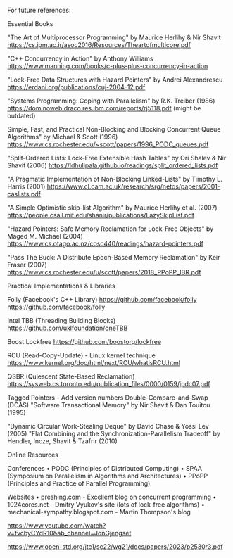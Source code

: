 For future references:

Essential Books

"The Art of Multiprocessor Programming" by Maurice Herlihy & Nir Shavit
https://cs.ipm.ac.ir/asoc2016/Resources/Theartofmulticore.pdf

"C++ Concurrency in Action" by Anthony Williams
https://www.manning.com/books/c-plus-plus-concurrency-in-action

"Lock-Free Data Structures with Hazard Pointers" by Andrei Alexandrescu
https://erdani.org/publications/cuj-2004-12.pdf

"Systems Programming: Coping with Parallelism" by R.K. Treiber (1986)
https://dominoweb.draco.res.ibm.com/reports/rj5118.pdf (might be outdated)

Simple, Fast, and Practical Non-Blocking and Blocking Concurrent Queue Algorithms" by Michael & Scott (1996)
https://www.cs.rochester.edu/~scott/papers/1996_PODC_queues.pdf

"Split-Ordered Lists: Lock-Free Extensible Hash Tables" by Ori Shalev & Nir Shavit (2006)
https://ldhulipala.github.io/readings/split_ordered_lists.pdf

"A Pragmatic Implementation of Non-Blocking Linked-Lists" by Timothy L. Harris (2001)
https://www.cl.cam.ac.uk/research/srg/netos/papers/2001-caslists.pdf

"A Simple Optimistic skip-list Algorithm" by Maurice Herlihy et al. (2007)
https://people.csail.mit.edu/shanir/publications/LazySkipList.pdf

"Hazard Pointers: Safe Memory Reclamation for Lock-Free Objects" by Maged M. Michael (2004)
https://www.cs.otago.ac.nz/cosc440/readings/hazard-pointers.pdf

"Pass The Buck: A Distribute Epoch-Based Memory Reclamation" by Keir Fraser (2007)
https://www.cs.rochester.edu/u/scott/papers/2018_PPoPP_IBR.pdf

Practical Implementations & Libraries

Folly (Facebook's C++ Library) https://github.com/facebook/folly
https://github.com/facebook/folly

Intel TBB (Threading Building Blocks)
https://github.com/uxlfoundation/oneTBB

Boost.Lockfree
https://github.com/boostorg/lockfree

RCU (Read-Copy-Update) - Linux kernel technique
https://www.kernel.org/doc/html/next/RCU/whatisRCU.html

QSBR (Quiescent State-Based Reclamation)
https://sysweb.cs.toronto.edu/publication_files/0000/0159/jpdc07.pdf

Tagged Pointers - Add version numbers
Double-Compare-and-Swap (DCAS)
"Software Transactional Memory" by Nir Shavit & Dan Touitou (1995)

"Dynamic Circular Work-Stealing Deque" by David Chase & Yossi Lev (2005)
"Flat Combining and the Synchronization-Parallelism Tradeoff" by Hendler, Incze, Shavit & Tzafrir (2010)

Online Resources

Conferences
•  PODC (Principles of Distributed Computing)
•  SPAA (Symposium on Parallelism in Algorithms and Architectures)
•  PPoPP (Principles and Practice of Parallel Programming)

Websites
•  preshing.com - Excellent blog on concurrent programming
•  1024cores.net - Dmitry Vyukov's site (lots of lock-free algorithms)
•  mechanical-sympathy.blogspot.com - Martin Thompson's blog

https://www.youtube.com/watch?v=fvcbyCYdR10&ab_channel=JonGjengset

https://www.open-std.org/jtc1/sc22/wg21/docs/papers/2023/p2530r3.pdf
